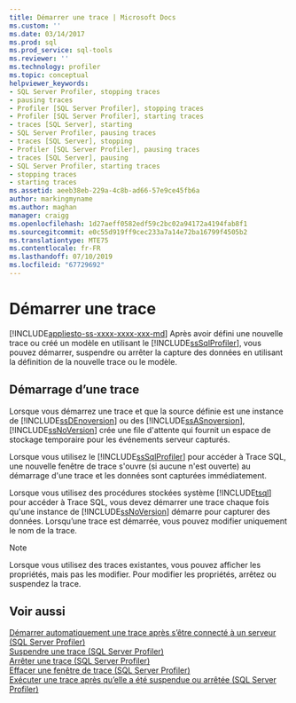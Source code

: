 ```yaml
---
title: Démarrer une trace | Microsoft Docs
ms.custom: ''
ms.date: 03/14/2017
ms.prod: sql
ms.prod_service: sql-tools
ms.reviewer: ''
ms.technology: profiler
ms.topic: conceptual
helpviewer_keywords:
- SQL Server Profiler, stopping traces
- pausing traces
- Profiler [SQL Server Profiler], stopping traces
- Profiler [SQL Server Profiler], starting traces
- traces [SQL Server], starting
- SQL Server Profiler, pausing traces
- traces [SQL Server], stopping
- Profiler [SQL Server Profiler], pausing traces
- traces [SQL Server], pausing
- SQL Server Profiler, starting traces
- stopping traces
- starting traces
ms.assetid: aeeb38eb-229a-4c8b-ad66-57e9ce45fb6a
author: markingmyname
ms.author: maghan
manager: craigg
ms.openlocfilehash: 1d27aeff0582edf59c2bc02a94172a4194fab8f1
ms.sourcegitcommit: e0c55d919ff9cec233a7a14e72ba16799f4505b2
ms.translationtype: MTE75
ms.contentlocale: fr-FR
ms.lasthandoff: 07/10/2019
ms.locfileid: "67729692"
---
```

# <a name="start-a-trace"></a>Démarrer une trace
[!INCLUDE[appliesto-ss-xxxx-xxxx-xxx-md](../../includes/appliesto-ss-xxxx-xxxx-xxx-md.md)]
  Après avoir défini une nouvelle trace ou créé un modèle en utilisant le [!INCLUDE[ssSqlProfiler](../../includes/sssqlprofiler-md.md)], vous pouvez démarrer, suspendre ou arrêter la capture des données en utilisant la définition de la nouvelle trace ou le modèle.  
  
## <a name="starting-a-trace"></a>Démarrage d’une trace  
 Lorsque vous démarrez une trace et que la source définie est une instance de [!INCLUDE[ssDEnoversion](../../includes/ssdenoversion-md.md)] ou des [!INCLUDE[ssASnoversion](../../includes/ssasnoversion-md.md)], [!INCLUDE[ssNoVersion](../../includes/ssnoversion-md.md)] crée une file d'attente qui fournit un espace de stockage temporaire pour les événements serveur capturés.  
  
 Lorsque vous utilisez le [!INCLUDE[ssSqlProfiler](../../includes/sssqlprofiler-md.md)] pour accéder à Trace SQL, une nouvelle fenêtre de trace s'ouvre (si aucune n'est ouverte) au démarrage d'une trace et les données sont capturées immédiatement.  
  
 Lorsque vous utilisez des procédures stockées système [!INCLUDE[tsql](../../includes/tsql-md.md)] pour accéder à Trace SQL, vous devez démarrer une trace chaque fois qu'une instance de [!INCLUDE[ssNoVersion](../../includes/ssnoversion-md.md)] démarre pour capturer des données. Lorsqu’une trace est démarrée, vous pouvez modifier uniquement le nom de la trace.  
  
> [!NOTE]  
>  Lorsque vous utilisez des traces existantes, vous pouvez afficher les propriétés, mais pas les modifier. Pour modifier les propriétés, arrêtez ou suspendez la trace.  
  
## <a name="see-also"></a>Voir aussi  
 [Démarrer automatiquement une trace après s’être connecté à un serveur &#40;SQL Server Profiler&#41;](../../tools/sql-server-profiler/start-a-trace-automatically-after-connecting-to-a-server-sql-server-profiler.md)   
 [Suspendre une trace &#40;SQL Server Profiler&#41;](../../tools/sql-server-profiler/pause-a-trace-sql-server-profiler.md)   
 [Arrêter une trace &#40;SQL Server Profiler&#41;](../../tools/sql-server-profiler/stop-a-trace-sql-server-profiler.md)   
 [Effacer une fenêtre de trace &#40;SQL Server Profiler&#41;](../../tools/sql-server-profiler/clear-a-trace-window-sql-server-profiler.md)   
 [Exécuter une trace après qu’elle a été suspendue ou arrêtée &#40;SQL Server Profiler&#41;](../../tools/sql-server-profiler/run-a-trace-after-it-has-been-paused-or-stopped-sql-server-profiler.md)  
  
  
